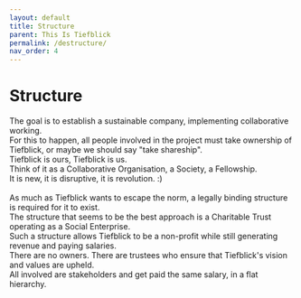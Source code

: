 ```yaml
---
layout: default
title: Structure
parent: This Is Tiefblick
permalink: /destructure/
nav_order: 4
---
```


<h1>Structure</h1>
The goal is to establish a sustainable company, implementing collaborative working.<br>
For this to happen, all people involved in the project must take ownership of Tiefblick, or maybe we should say "take shareship".<br>
Tiefblick is ours, Tiefblick is us.<br>
Think of it as a Collaborative Organisation, a Society, a Fellowship.<br>
It is new, it is disruptive, it is revolution. :)<br>
<br>
As much as Tiefblick wants to escape the norm, a legally binding structure is required for it to exist.<br>
The structure that seems to be the best approach is a Charitable Trust operating as a Social Enterprise.<br>
Such a structure allows Tiefblick to be a non-profit while still generating revenue and paying salaries.<br>
There are no owners. There are trustees who ensure that Tiefblick's vision and values are upheld.<br>
All involved are stakeholders and get paid the same salary, in a flat hierarchy.
